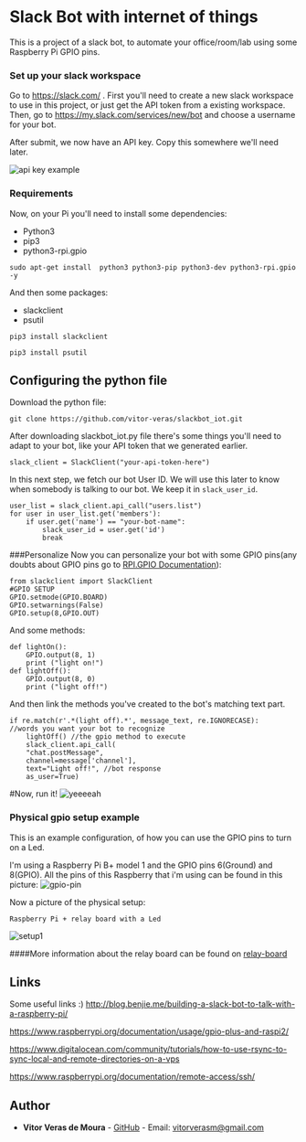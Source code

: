 # Slack Bot with internet of things

This is a project of a slack bot, to automate your office/room/lab using some Raspberry Pi GPIO pins.

### Set up your slack workspace

Go to https://slack.com/ . First you'll need to create a new slack workspace to use in this project, or just get the API token from a existing workspace.
Then, go to https://my.slack.com/services/new/bot and choose a username for your bot.

After submit, we now have an API key. Copy this somewhere we'll need later.

![api key example](https://i.imgur.com/LPUquaF.png)

### Requirements

Now, on your Pi you'll need to install some dependencies:

 - Python3
 - pip3
 - python3-rpi.gpio

```
sudo apt-get install  python3 python3-pip python3-dev python3-rpi.gpio -y
```


And then some packages:

 - slackclient
 - psutil

```
pip3 install slackclient
```
```
pip3 install psutil
```



## Configuring the python file
Download the python file:
```
git clone https://github.com/vitor-veras/slackbot_iot.git
```

After downloading slackbot_iot.py file there's some things you'll need to adapt to your bot, like your API token that we generated earlier.

```
slack_client = SlackClient("your-api-token-here")
```

In this next step, we fetch our bot User ID. We will use this later to know when somebody is talking to our bot. We keep it in `slack_user_id`.

```
user_list = slack_client.api_call("users.list")  
for user in user_list.get('members'):  
    if user.get('name') == "your-bot-name":
        slack_user_id = user.get('id')
        break

```

###Personalize
Now you can personalize your bot with some GPIO pins(any doubts about GPIO pins go to [RPI.GPIO Documentation](https://pypi.python.org/pypi/RPi.GPIO)):
```
from slackclient import SlackClient
#GPIO SETUP
GPIO.setmode(GPIO.BOARD)
GPIO.setwarnings(False)
GPIO.setup(8,GPIO.OUT)

```

And some methods:
```
def lightOn():
    GPIO.output(8, 1)
    print ("light on!")
def lightOff():
    GPIO.output(8, 0)
    print ("light off!")
```

And then link the methods you've created to the bot's matching text part.
```
if re.match(r'.*(light off).*', message_text, re.IGNORECASE):
//words you want your bot to recognize
	lightOff() //the gpio method to execute
	slack_client.api_call(
	"chat.postMessage",
	channel=message['channel'],
	text="Light off!", //bot response
	as_user=True)
```
#Now, run it!
![yeeeeah](https://i.imgur.com/mvKbycf.png)

### Physical gpio setup example

This is an example configuration, of how you can use the GPIO pins to turn on a Led.

I'm using a Raspberry Pi B+ model 1 and the GPIO pins 6(Ground) and 8(GPIO). All the pins of this Raspberry that i'm using can be found in this picture:
![gpio-pin](https://www.raspberrypi.org/documentation/usage/gpio-plus-and-raspi2/images/physical-pin-numbers.png)

Now a picture of the physical setup:

`Raspberry Pi + relay board with a Led`

![setup1](https://i.imgur.com/vF5HTQF.jpg)

####More information about the relay board can be found on [relay-board](https://github.com/vitor-veras/relay_board.git)
## Links
Some useful links :)
http://blog.benjie.me/building-a-slack-bot-to-talk-with-a-raspberry-pi/

https://www.raspberrypi.org/documentation/usage/gpio-plus-and-raspi2/

https://www.digitalocean.com/community/tutorials/how-to-use-rsync-to-sync-local-and-remote-directories-on-a-vps

https://www.raspberrypi.org/documentation/remote-access/ssh/

## Author

* **Vitor Veras de Moura** - [GitHub](https://github.com/vitor-veras) - Email: vitorverasm@gmail.com

